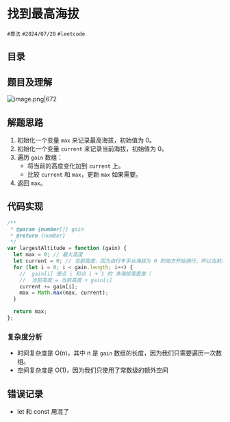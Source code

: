 
# 找到最高海拔


`#算法` `#2024/07/28` `#leetcode` 


## 目录
<!-- toc -->
 ## 题目及理解 

![image.png|672](https://832-1310531898.cos.ap-beijing.myqcloud.com/0b67ca13731e85886bdfa6b3502dd319.png)

## 解题思路

1. 初始化一个变量 `max` 来记录最高海拔，初始值为 0。
2. 初始化一个变量 `current` 来记录当前海拔，初始值为 0。
3. 遍历 `gain` 数组：
   - 将当前的高度变化加到 `current` 上。
   - 比较 `current` 和 `max`，更新 `max` 如果需要。
4. 返回 `max`。

## 代码实现

```javascript
/**
 * @param {number[]} gain
 * @return {number}
 */
var largestAltitude = function (gain) {
  let max = 0; // 最大高度
  let current = 0; // 当前高度，因为自行车手从海拔为 0 的地方开始骑行，所以当前高度为 0
  for (let i = 0; i < gain.length; i++) {
    //  gain[i] 是点 i 和点 i + 1 的 净海拔高度差（
    //  当前高度 = 当前高度 + gain[i]
    current += gain[i];
    max = Math.max(max, current);
  }

  return max;
};

```

### 复杂度分析

- 时间复杂度是 O(n)，其中 n 是 `gain` 数组的长度，因为我们只需要遍历一次数组。
- 空间复杂度是 O(1)，因为我们只使用了常数级的额外空间

## 错误记录

- let 和 const 用混了

